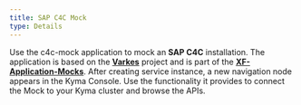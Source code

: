 ```yaml
---
title: SAP C4C Mock
type: Details
---
```

Use the c4c-mock application to mock an **SAP C4C** installation. The application is based on the [**Varkes**](https://github.com/kyma-incubator/varkes) project and is part of the [**XF-Application-Mocks**](https://github.com/SAP/xf-application-mocks).
After creating service instance, a new navigation node appears in the Kyma Console. Use the functionality it provides to connect the Mock to your Kyma cluster and browse the APIs.